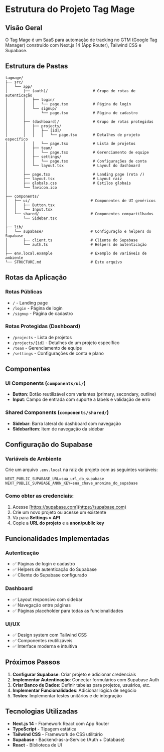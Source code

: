 # Estrutura do Projeto Tag Mage

## Visão Geral

O Tag Mage é um SaaS para automação de tracking no GTM (Google Tag Manager) construído com Next.js 14 (App Router), Tailwind CSS e Supabase.

## Estrutura de Pastas

```
tagmage/
├── src/
│   └── app/
│       ├── (auth)/                    # Grupo de rotas de autenticação
│       │   ├── login/
│       │   │   └── page.tsx           # Página de login
│       │   └── signup/
│       │       └── page.tsx           # Página de cadastro
│       │
│       ├── (dashboard)/               # Grupo de rotas protegidas
│       │   ├── projects/
│       │   │   ├── [id]/
│       │   │   │   └── page.tsx       # Detalhes de projeto específico
│       │   │   └── page.tsx           # Lista de projetos
│       │   ├── team/
│       │   │   └── page.tsx           # Gerenciamento de equipe
│       │   ├── settings/
│       │   │   └── page.tsx           # Configurações de conta
│       │   └── layout.tsx             # Layout do dashboard
│       │
│       ├── page.tsx                   # Landing page (rota /)
│       ├── layout.tsx                 # Layout raiz
│       ├── globals.css                # Estilos globais
│       └── favicon.ico
│
├── components/
│   ├── ui/                           # Componentes de UI genéricos
│   │   ├── Button.tsx
│   │   └── Input.tsx
│   └── shared/                       # Componentes compartilhados
│       └── Sidebar.tsx
│
├── lib/
│   └── supabase/                     # Configuração e helpers do Supabase
│       ├── client.ts                 # Cliente do Supabase
│       └── auth.ts                   # Helpers de autenticação
│
├── env.local.example                 # Exemplo de variáveis de ambiente
└── STRUCTURE.md                      # Este arquivo
```

## Rotas da Aplicação

### Rotas Públicas
- `/` - Landing page
- `/login` - Página de login
- `/signup` - Página de cadastro

### Rotas Protegidas (Dashboard)
- `/projects` - Lista de projetos
- `/projects/[id]` - Detalhes de um projeto específico
- `/team` - Gerenciamento de equipe
- `/settings` - Configurações de conta e plano

## Componentes

### UI Components (`components/ui/`)
- **Button**: Botão reutilizável com variantes (primary, secondary, outline)
- **Input**: Campo de entrada com suporte a labels e validação de erro

### Shared Components (`components/shared/`)
- **Sidebar**: Barra lateral do dashboard com navegação
- **SidebarItem**: Item de navegação da sidebar

## Configuração do Supabase

### Variáveis de Ambiente
Crie um arquivo `.env.local` na raiz do projeto com as seguintes variáveis:

```env
NEXT_PUBLIC_SUPABASE_URL=sua_url_do_supabase
NEXT_PUBLIC_SUPABASE_ANON_KEY=sua_chave_anonima_do_supabase
```

### Como obter as credenciais:
1. Acesse [https://supabase.com](https://supabase.com)
2. Crie um novo projeto ou acesse um existente
3. Vá para **Settings > API**
4. Copie a **URL do projeto** e a **anon/public key**

## Funcionalidades Implementadas

### Autenticação
- ✅ Páginas de login e cadastro
- ✅ Helpers de autenticação do Supabase
- ✅ Cliente do Supabase configurado

### Dashboard
- ✅ Layout responsivo com sidebar
- ✅ Navegação entre páginas
- ✅ Páginas placeholder para todas as funcionalidades

### UI/UX
- ✅ Design system com Tailwind CSS
- ✅ Componentes reutilizáveis
- ✅ Interface moderna e intuitiva

## Próximos Passos

1. **Configurar Supabase**: Criar projeto e adicionar credenciais
2. **Implementar Autenticação**: Conectar formulários com Supabase Auth
3. **Criar Banco de Dados**: Definir tabelas para projetos, usuários, etc.
4. **Implementar Funcionalidades**: Adicionar lógica de negócio
5. **Testes**: Implementar testes unitários e de integração

## Tecnologias Utilizadas

- **Next.js 14** - Framework React com App Router
- **TypeScript** - Tipagem estática
- **Tailwind CSS** - Framework de CSS utilitário
- **Supabase** - Backend-as-a-Service (Auth + Database)
- **React** - Biblioteca de UI 